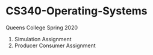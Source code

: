 # CS340-Operating-Systems

Queens College Spring 2020

1. Simulation Assignment
2. Producer Consumer Assignment
